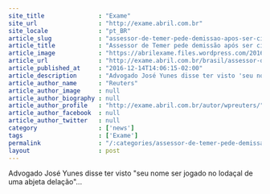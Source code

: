 ```yaml
---
site_title               : "Exame"
site_url                 : "http://exame.abril.com.br"
site_locale              : "pt_BR"
article_slug             : "assessor-de-temer-pede-demissao-apos-ser-citado-em-delacao"
article_title            : "Assessor de Temer pede demissão após ser citado em delação"
article_image            : "https://abrilexame.files.wordpress.com/2016/10/size_960_16_9_michel-temer16.jpg?quality=70&strip=all&w=960"
article_url              : "http://exame.abril.com.br/brasil/assessor-de-temer-pede-demissao-apos-ser-citado-em-delacao/"
article_published_at     : "2016-12-14T14:06:15-02:00"
article_description      : "Advogado José Yunes disse ter visto 'seu nome ser jogado no lodaçal de uma abjeta delação'..."
article_author_name      : "Reuters"
article_author_image     : null
article_author_biography : null
article_author_profile   : "http://exame.abril.com.br/autor/wpreuters/"
article_author_facebook  : null
article_author_twitter   : null
category                 : ['news']
tags                     : ['Exame']
permalink                : "/:categories/assessor-de-temer-pede-demissao-apos-ser-citado-em-delacao/"
layout                   : post
---
```


Advogado José Yunes disse ter visto "seu nome ser jogado no lodaçal de uma abjeta delação"...
